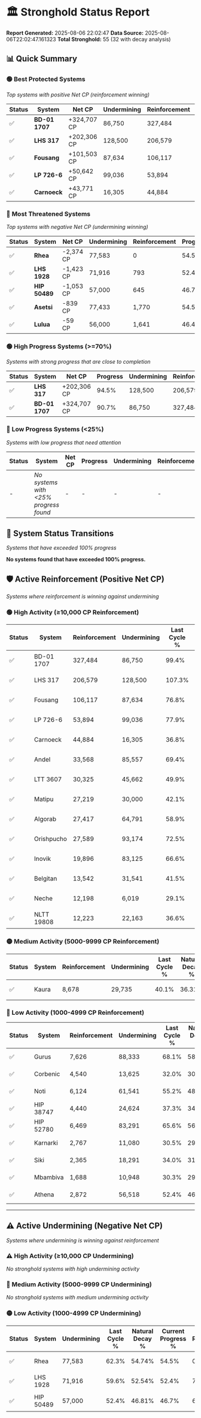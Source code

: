 # 🏛️ Stronghold Status Report

**Report Generated:** 2025-08-06 22:02:47
**Data Source:** 2025-08-06T22:02:47.161323
**Total Stronghold:** 55 (32 with decay analysis)

## 📊 Quick Summary

### 🟢 **Best Protected Systems**
*Top systems with positive Net CP (reinforcement winning)*

| Status | System | Net CP | Undermining | Reinforcement | Progress |
|--------|--------|--------|-------------|---------------|----------|
| ✅ | **BD-01 1707** | +324,707 CP | 86,750 | 327,484 | 90.7% |
| ✅ | **LHS 317** | +202,306 CP | 128,500 | 206,579 | 94.5% |
| ✅ | **Fousang** | +101,503 CP | 87,634 | 106,117 | 68.0% |
| ✅ | **LP 726-6** | +50,642 CP | 99,036 | 53,894 | 68.0% |
| ✅ | **Carnoeck** | +43,771 CP | 16,305 | 44,884 | 35.2% |

### 🔴 **Most Threatened Systems**
*Top systems with negative Net CP (undermining winning)*

| Status | System | Net CP | Undermining | Reinforcement | Progress |
|--------|--------|--------|-------------|---------------|----------|
| ✅ | **Rhea** | -2,374 CP | 77,583 | 0 | 54.5% |
| ✅ | **LHS 1928** | -1,423 CP | 71,916 | 793 | 52.4% |
| ✅ | **HIP 50489** | -1,053 CP | 57,000 | 645 | 46.7% |
| ✅ | **Asetsi** | -839 CP | 77,433 | 1,770 | 54.5% |
| ✅ | **Lulua** | -59 CP | 56,000 | 1,641 | 46.4% |

### 🟢 **High Progress Systems (>=70%)**
*Systems with strong progress that are close to completion*

| Status | System | Net CP | Progress | Undermining | Reinforcement |
|--------|--------|--------|----------|-------------|---------------|
| ✅ | **LHS 317** | +202,306 CP | 94.5% | 128,500 | 206,579 |
| ✅ | **BD-01 1707** | +324,707 CP | 90.7% | 86,750 | 327,484 |

### 🔴 **Low Progress Systems (<25%)**
*Systems with low progress that need attention*

| Status | System | Net CP | Progress | Undermining | Reinforcement |
|--------|--------|--------|----------|-------------|---------------|
| - | *No systems with <25% progress found* | - | - | - | - |
## 🔄 System Status Transitions
*Systems that have exceeded 100% progress*

**No systems found that have exceeded 100% progress.**

## 🛡️ Active Reinforcement (Positive Net CP)
*Systems where reinforcement is winning against undermining*

### 🟢 High Activity (≥10,000 CP Reinforcement)

| Status | System | Reinforcement | Undermining | Last Cycle % | Natural Decay % | Current Progress % | Current CP | Net CP | Activity |
|--------|--------|---------------|-------------|--------------|-----------------|-------------------|------------|--------|----------|
| ✅ | BD-01 1707 | 327,484 | 86,750 | 99.4% | 58.23% | 90.7% | 907,000 | +324,707 | 🟢 High Reinforcement |
| ✅ | LHS 317 | 206,579 | 128,500 | 107.3% | 74.27% | 94.5% | 945,000 | +202,306 | 🟢 High Reinforcement |
| ✅ | Fousang | 106,117 | 87,634 | 76.8% | 57.85% | 68.0% | 680,000 | +101,503 | 🟢 High Reinforcement |
| ✅ | LP 726-6 | 53,894 | 99,036 | 77.9% | 62.94% | 68.0% | 680,000 | +50,642 | 🟢 High Reinforcement |
| ✅ | Carnoeck | 44,884 | 16,305 | 36.8% | 30.82% | 35.2% | 352,000 | +43,771 | 🟢 High Reinforcement |
| ✅ | Andel | 33,568 | 85,557 | 69.4% | 57.73% | 60.8% | 608,000 | +30,724 | 🟢 High Reinforcement |
| ✅ | LTT 3607 | 30,325 | 45,662 | 49.9% | 42.41% | 45.3% | 452,999 | +28,928 | 🟢 High Reinforcement |
| ✅ | Matipu | 27,219 | 30,000 | 42.1% | 36.45% | 39.1% | 391,000 | +26,527 | 🟢 High Reinforcement |
| ✅ | Algorab | 27,417 | 64,791 | 58.9% | 49.84% | 52.4% | 524,000 | +25,556 | 🟢 High Reinforcement |
| ✅ | Orishpucho | 27,589 | 93,174 | 72.5% | 60.73% | 63.2% | 632,000 | +24,671 | 🟢 High Reinforcement |
| ✅ | Inovik | 19,896 | 83,125 | 66.6% | 56.63% | 58.3% | 583,000 | +16,724 | 🟢 High Reinforcement |
| ✅ | Belgitan | 13,542 | 31,541 | 41.5% | 37.02% | 38.3% | 382,999 | +12,757 | 🟢 High Reinforcement |
| ✅ | Neche | 12,198 | 6,019 | 29.1% | 27.26% | 28.5% | 285,000 | +12,424 | 🟢 High Reinforcement |
| ✅ | NLTT 19808 | 12,223 | 22,163 | 36.6% | 33.26% | 34.4% | 344,000 | +11,375 | 🟢 High Reinforcement |

### 🟡 Medium Activity (5000-9999 CP Reinforcement)

| Status | System | Reinforcement | Undermining | Last Cycle % | Natural Decay % | Current Progress % | Current CP | Net CP | Activity |
|--------|--------|---------------|-------------|--------------|-----------------|-------------------|------------|--------|----------|
| ✅ | Kaura | 8,678 | 29,735 | 40.1% | 36.31% | 37.1% | 371,000 | +7,905 | 🟡 Medium Reinforcement |

### 🔴 Low Activity (1000-4999 CP Reinforcement)

| Status | System | Reinforcement | Undermining | Last Cycle % | Natural Decay % | Current Progress % | Current CP | Net CP | Activity |
|--------|--------|---------------|-------------|--------------|-----------------|-------------------|------------|--------|----------|
| ✅ | Gurus | 7,626 | 88,333 | 68.1% | 58.82% | 59.3% | 593,000 | +4,758 | 🔵 Low Reinforcement |
| ✅ | Corbenic | 4,540 | 13,625 | 32.0% | 30.16% | 30.6% | 306,000 | +4,435 | 🔵 Low Reinforcement |
| ✅ | Noti | 6,124 | 61,541 | 55.2% | 48.57% | 49.0% | 490,000 | +4,311 | 🔵 Low Reinforcement |
| ✅ | HIP 38747 | 4,440 | 24,624 | 37.3% | 34.40% | 34.8% | 348,000 | +3,989 | 🔵 Low Reinforcement |
| ✅ | HIP 52780 | 6,469 | 83,291 | 65.6% | 56.91% | 57.3% | 573,000 | +3,852 | 🔵 Low Reinforcement |
| ✅ | Karnarki | 2,767 | 11,080 | 30.5% | 29.14% | 29.4% | 294,000 | +2,645 | 🔵 Low Reinforcement |
| ✅ | Siki | 2,365 | 18,291 | 34.0% | 31.98% | 32.2% | 322,000 | +2,176 | 🔵 Low Reinforcement |
| ✅ | Mbambiva | 1,688 | 10,948 | 30.3% | 29.05% | 29.2% | 292,000 | +1,487 | 🔵 Low Reinforcement |
| ✅ | Athena | 2,872 | 56,518 | 52.4% | 46.59% | 46.7% | 467,000 | +1,113 | 🔵 Low Reinforcement |


---

## ⚠️ Active Undermining (Negative Net CP)
*Systems where undermining is winning against reinforcement*

### ⚠️ High Activity (≥10,000 CP Undermining)

*No stronghold systems with high undermining activity*

### 🔶 Medium Activity (5000-9999 CP Undermining)

*No stronghold systems with medium undermining activity*

### 🟡 Low Activity (1000-4999 CP Undermining)

| Status | System | Undermining | Last Cycle % | Natural Decay % | Current Progress % | Reinforcement | Current CP | Net CP | Activity |
|--------|--------|-------------|--------------|-----------------|-------------------|---------------|------------|--------|----------|
| ✅ | Rhea | 77,583 | 62.3% | 54.74% | 54.5% | 0 | 545,000 | -2,374 | 🟡 Low Undermining |
| ✅ | LHS 1928 | 71,916 | 59.6% | 52.54% | 52.4% | 793 | 524,000 | -1,423 | 🟡 Low Undermining |
| ✅ | HIP 50489 | 57,000 | 52.4% | 46.81% | 46.7% | 645 | 467,000 | -1,053 | 🟡 Low Undermining |
